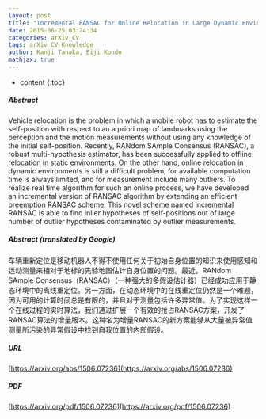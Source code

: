 ```yaml
---
layout: post
title: "Incremental RANSAC for Online Relocation in Large Dynamic Environments"
date: 2015-06-25 03:24:34
categories: arXiv_CV
tags: arXiv_CV Knowledge
author: Kanji Tanaka, Eiji Kondo
mathjax: true
---
```


* content
{:toc}

##### Abstract
Vehicle relocation is the problem in which a mobile robot has to estimate the self-position with respect to an a priori map of landmarks using the perception and the motion measurements without using any knowledge of the initial self-position. Recently, RANdom SAmple Consensus (RANSAC), a robust multi-hypothesis estimator, has been successfully applied to offline relocation in static environments. On the other hand, online relocation in dynamic environments is still a difficult problem, for available computation time is always limited, and for measurement include many outliers. To realize real time algorithm for such an online process, we have developed an incremental version of RANSAC algorithm by extending an efficient preemption RANSAC scheme. This novel scheme named incremental RANSAC is able to find inlier hypotheses of self-positions out of large number of outlier hypotheses contaminated by outlier measurements.

##### Abstract (translated by Google)
车辆重新定位是移动机器人不得不使用任何关于初始自身位置的知识来使用感知和运动测量来相对于地标的先验地图估计自身位置的问题。最近，RANdom SAmple Consensus（RANSAC）（一种强大的多假设估计器）已经成功应用于静态环境中的离线重定位。另一方面，在动态环境中的在线重定位仍然是一个难题，因为可用的计算时间总是有限的，并且对于测量包括许多异常值。为了实现这样一个在线过程的实时算法，我们通过扩展一个有效的抢占RANSAC方案，开发了RANSAC算法的增量版本。这种名为增量RANSAC的新方案能够从大量被异常值测量所污染的异常假设中找到自我位置的内部假设。

##### URL
[https://arxiv.org/abs/1506.07236](https://arxiv.org/abs/1506.07236)

##### PDF
[https://arxiv.org/pdf/1506.07236](https://arxiv.org/pdf/1506.07236)

